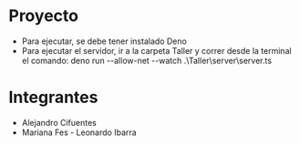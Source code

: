 # Proyecto

- Para ejecutar, se debe tener instalado Deno
- Para ejecutar el servidor, ir a la carpeta Taller y correr desde la terminal el comando:
    deno run --allow-net --watch .\Taller\server\server.ts

# Integrantes

- Alejandro Cifuentes
- Mariana Fes
- Leonardo Ibarra
